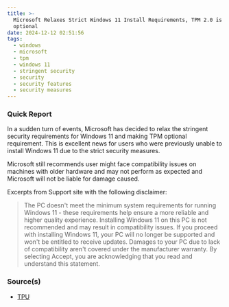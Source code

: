 ```yaml
---
title: >-
  Microsoft Relaxes Strict Windows 11 Install Requirements, TPM 2.0 is now
  optional
date: 2024-12-12 02:51:56
tags:
  - windows
  - microsoft
  - tpm
  - windows 11
  - stringent security
  - security
  - security features
  - security measures
---
```


### Quick Report

In a sudden turn of events, Microsoft has decided to relax the stringent security requirements for Windows 11 and making TPM optional requirement. This is excellent news for users who were previously unable to install Windows 11 due to the strict security measures.
<!-- more -->

Microsoft still recommends user might face compatibility issues on machines with older hardware and may not perform as expected and Microsoft will not be liable for damage caused.

Excerpts from Support site with the following disclaimer:
>The PC doesn't meet the minimum system requirements for running Windows 11 - these requirements help ensure a more reliable and higher quality experience. Installing Windows 11 on this PC is not recommended and may result in compatibility issues. If you proceed with installing Windows 11, your PC will no longer be supported and won't be entitled to receive updates. Damages to your PC due to lack of compatibility aren't covered under the manufacturer warranty. By selecting Accept, you are acknowledging that you read and understand this statement.

### Source(s)

- [TPU][def]

[def]: https://www.techpowerup.com/329691/microsoft-loosens-windows-11-install-requirements-tpm-2-0-not-needed-anymore
